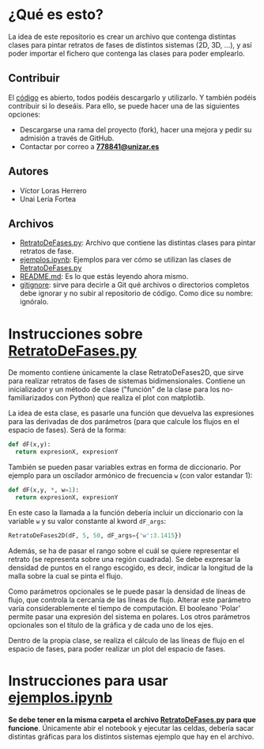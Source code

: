 # ¿Qué es esto?
La idea de este repositorio es crear un archivo que contenga distintas clases para pintar retratos de fases de distintos sistemas (2D, 3D, ...), y así poder importar el fichero que contenga las clases para poder emplearlo.

## Contribuir
El [código](#archivos) es abierto, todos podéis descargarlo y utilizarlo. Y también podéis contribuir si lo deseáis. Para ello, se puede hacer una de las siguientes opciones:
* Descargarse una rama del proyecto (fork), hacer una mejora y pedir su admisión a través de GitHub.
* Contactar por correo a **778841@unizar.es**

## Autores
- Víctor Loras Herrero
- Unai Lería Fortea

## Archivos
- [RetratoDeFases.py](RetratoDeFases.py): Archivo que contiene las distintas clases para pintar retratos de fase.
- [ejemplos.ipynb](ejemplos.ipynb): Ejemplos para ver cómo se utilizan las clases de [RetratoDeFases.py](RetratoDeFases.py)
- [README.md](README.md): Es lo que estás leyendo ahora mismo.
- [gitignore](.gitignore): sirve para decirle a Git qué archivos o directorios completos debe ignorar y no subir al repositorio de código. Como dice su nombre: ignóralo.

# Instrucciones sobre [RetratoDeFases.py](RetratoDeFases.py)
De momento contiene únicamente la clase RetratoDeFases2D, que sirve para realizar retratos de fases de sistemas bidimensionales. Contiene un inicializador y un método de clase ("función" de la clase para los no-familiarizados con Python) que realiza el plot con matplotlib.

La idea de esta clase, es pasarle una función que devuelva las expresiones para las derivadas de dos parámetros (para que calcule los flujos en el espacio de fases). Será de la forma:

```python
def dF(x,y):
  return expresionX, expresionY
```
También se pueden pasar variables extras en forma de diccionario. Por ejemplo para un oscilador armónico de frecuencia `w` (con valor estandar 1):
```python
def dF(x,y, *, w=1):
  return expresionX, expresionY
```
En este caso la llamada a la función debería incluir un diccionario con la variable `w` y su valor constante al kword `dF_args`:
```python
RetratoDeFases2D(dF, 5, 50, dF_args={'w':3.1415})
```
 
 Además, se ha de pasar el rango sobre el cuál se quiere representar el retrato (se representa sobre una región cuadrada). Se debe expresar la densidad de puntos en el rango escogido, es decir, indicar la longitud de la malla sobre la cual se pinta el flujo.
 
 Como parámetros opcionales se le puede pasar la densidad de líneas de flujo, que controla la cercanía de las líneas de flujo. Alterar este parámetro varía considerablemente el tiempo de computación. El booleano 'Polar' permite pasar una expresión del sistema en polares. Los otros parámetros opcionales son el título de la gráfica y de cada uno de los ejes. 
 
 
 Dentro de la propia clase, se realiza el cálculo de las líneas de flujo en el espacio de fases, para poder realizar un plot del espacio de fases.
 
 # Instrucciones para usar [ejemplos.ipynb](ejemplos.ipynb)
 **Se debe tener en la misma carpeta el archivo [RetratoDeFases.py](RetratoDeFases.py) para que funcione**. Únicamente abir el notebook y ejecutar las celdas, debería sacar distintas gráficas para los distintos sistemas ejemplo que hay en el archivo.
 
 
